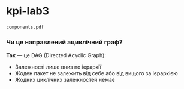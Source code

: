 # kpi-lab3

`components.pdf`
### Чи це направлений ациклічний граф?
<b>Так</b> — це DAG (Directed Acyclic Graph):
- Залежності лише вниз по ієрархії
- Жоден пакет не залежить від себе або від вищого за ієрархією
- Жодних циклічних залежностей немає